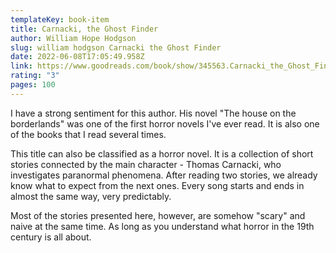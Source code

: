 ```yaml
---
templateKey: book-item
title: Carnacki, the Ghost Finder
author: William Hope Hodgson
slug: william hodgson Carnacki the Ghost Finder
date: 2022-06-08T17:05:49.958Z
link: https://www.goodreads.com/book/show/345563.Carnacki_the_Ghost_Finder
rating: "3"
pages: 100
---
```

I have a strong sentiment for this author. His novel "The house on the borderlands" was one of the first horror novels I've ever read. It is also one of the books that I read several times.

This title can also be classified as a horror novel. It is a collection of short stories connected by the main character - Thomas Carnacki, who investigates paranormal phenomena. After reading two stories, we already know what to expect from the next ones. Every song starts and ends in almost the same way, very predictably.

Most of the stories presented here, however, are somehow "scary" and naive at the same time. As long as you understand what horror in the 19th century is all about.